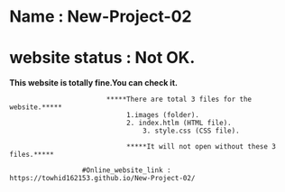 # Name		 : New-Project-02
# website status : Not OK.

**************************************************This website is totally fine.You can check it.**************************************************

					        *****There are total 3 files for the website.*****
							     1.images (folder).
							     2. index.htlm (HTML file).
		    		  			     3. style.css (CSS file).

	 			                 *****It will not open without these 3 files.*****

				      #Online_website_link : https://towhid162153.github.io/New-Project-02/
